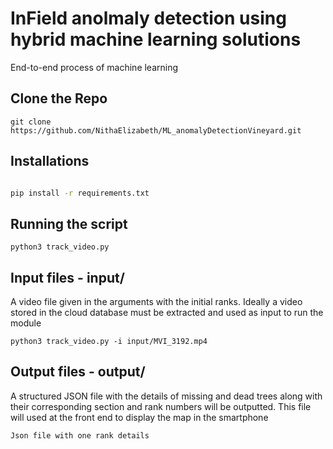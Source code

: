# InField anolmaly detection using hybrid machine learning solutions

End-to-end process of machine learning

## Clone the Repo

```
git clone https://github.com/NithaElizabeth/ML_anomalyDetectionVineyard.git
```

## Installations

```bash

pip install -r requirements.txt

```

## Running the script

```
python3 track_video.py
```

## Input files - input/

A video file given in the arguments with the initial ranks. Ideally a video stored in the cloud database must be extracted and used as input to run the module

```
python3 track_video.py -i input/MVI_3192.mp4

```

## Output files - output/
A structured JSON file with the details of missing and dead trees along with their corresponding section and rank numbers will be outputted. This file will used at the front end to display the map in the smartphone
```
Json file with one rank details
```
